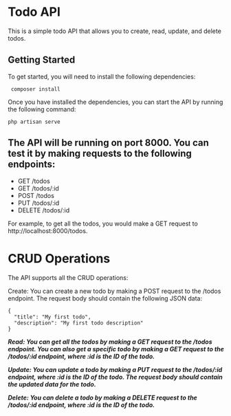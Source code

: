 # Todo API

This is a simple todo API that allows you to create, read, update, and delete todos.

## Getting Started

To get started, you will need to install the following dependencies:

```
 composer install
```
Once you have installed the dependencies, you can start the API by running the following command:

```
php artisan serve
```
## The API will be running on port 8000. You can test it by making requests to the following endpoints:

+ GET /todos 
+ GET /todos/:id
+ POST /todos
+ PUT /todos/:id
+ DELETE /todos/:id

For example, to get all the todos, you would make a GET request to http://localhost:8000/todos.

# CRUD Operations
The API supports all the CRUD operations:

Create: You can create a new todo by making a POST request to the /todos endpoint. The request body should contain the following JSON data:
```
{
  "title": "My first todo",
  "description": "My first todo description"
}
```
***Read: You can get all the todos by making a GET request to the /todos endpoint. You can also get a specific todo by making a GET request to the /todos/:id endpoint, where :id is the ID of the todo.***

***Update: You can update a todo by making a PUT request to the /todos/:id endpoint, where :id is the ID of the todo. The request body should contain the updated data for the todo.***

***Delete: You can delete a todo by making a DELETE request to the /todos/:id endpoint, where :id is the ID of the todo.***
